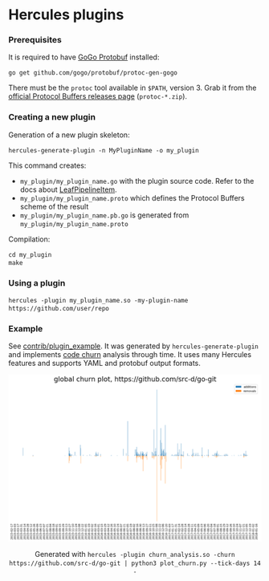 Hercules plugins
================

### Prerequisites

It is required to have [GoGo Protobuf](https://github.com/gogo/protobuf) installed:

```
go get github.com/gogo/protobuf/protoc-gen-gogo
```

There must be the `protoc` tool available in `$PATH`, version 3. Grab it from the
[official Protocol Buffers releases page](https://github.com/google/protobuf/releases) (`protoc-*.zip`).

### Creating a new plugin

Generation of a new plugin skeleton:

```
hercules-generate-plugin -n MyPluginName -o my_plugin
```

This command creates:

* `my_plugin/my_plugin_name.go` with the plugin source code. Refer to the docs about [LeafPipelineItem]().
* `my_plugin/my_plugin_name.proto` which defines the Protocol Buffers scheme of the result
* `my_plugin/my_plugin_name.pb.go` is generated from `my_plugin/my_plugin_name.proto`

Compilation:

```
cd my_plugin
make
```

### Using a plugin

```
hercules -plugin my_plugin_name.so -my-plugin-name https://github.com/user/repo
```

### Example

See [contrib/plugin_example](contrib/_plugin_example). It was generated by `hercules-generate-plugin`
and implements [code churn](https://blog.gitprime.com/why-code-churn-matters/) analysis through time.
It uses many Hercules features and supports YAML and protobuf output formats.

![go-git global churn](doc/churn_global.png)
<p align="center">Generated with <code>hercules -plugin churn_analysis.so -churn https://github.com/src-d/go-git | python3 plot_churn.py --tick-days 14 -</code></p>
